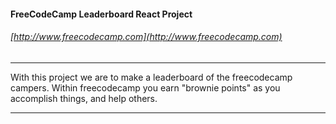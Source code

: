 #### FreeCodeCamp Leaderboard React Project
###### [http://www.freecodecamp.com](http://www.freecodecamp.com)

***
With this project we are to make a leaderboard of the freecodecamp campers. Within freecodecamp you earn "brownie points" as you accomplish things, and help others.
***
